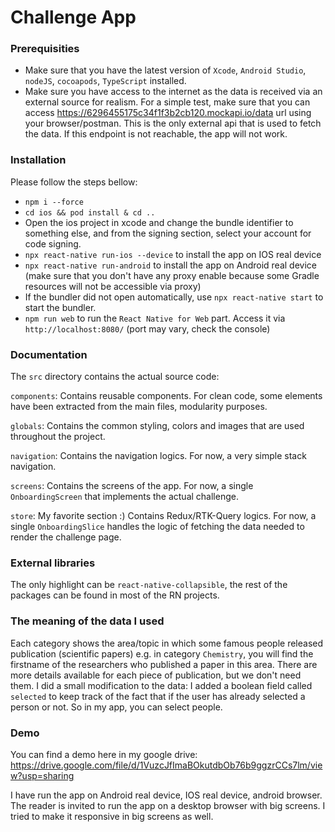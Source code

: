 # Challenge App

### Prerequisities

- Make sure that you have the latest version of `Xcode`, `Android Studio`, `nodeJS`, `cocoapods`, `TypeScript` installed.
- Make sure you have access to the internet as the data is received via an external source for realism. For a simple test, make sure that you can access https://6296455175c34f1f3b2cb120.mockapi.io/data url using your browser/postman. This is the only external api that is used to fetch the data. If this endpoint is not reachable, the app will not work.

### Installation

Please follow the steps bellow:

- `npm i --force`
- `cd ios && pod install & cd ..`
- Open the ios project in xcode and change the bundle identifier to something else, and from the signing section, select your account for code signing.
- `npx react-native run-ios --device` to install the app on IOS real device
- `npx react-native run-android` to install the app on Android real device (make sure that you don't have any proxy enable because some Gradle resources will not be accessible via proxy)
- If the bundler did not open automatically, use `npx react-native start` to start the bundler.
- `npm run web` to run the `React Native for Web` part. Access it via `http://localhost:8080/` (port may vary, check the console)

### Documentation

The `src` directory contains the actual source code:

`components`: Contains reusable components. For clean code, some elements have been extracted from the main files, modularity purposes.

`globals`: Contains the common styling, colors and images that are used throughout the project.

`navigation`: Contains the navigation logics. For now, a very simple stack navigation.

`screens`: Contains the screens of the app. For now, a single `OnboardingScreen` that implements the actual challenge.

`store`: My favorite section :) Contains Redux/RTK-Query logics. For now, a single `OnboardingSlice` handles the logic of fetching the data needed to render the challenge page.

### External libraries 

The only highlight can be `react-native-collapsible`, the rest of the packages can be found in most of the RN projects.

### The meaning of the data I used

Each category shows the area/topic in which some famous people released publication (scientific papers)
e.g. in category `Chemistry`, you will find the firstname of the researchers who published a paper in this area. There are more details available for each piece of publication, but we don't need them. I did a small modification to the data:
I added a boolean field called `selected` to keep track of the fact that if the user has already selected a person or not. So in my app, you can select people.

### Demo
You can find a demo here in my google drive: https://drive.google.com/file/d/1VuzcJfImaBOkutdbOb76b9ggzrCCs7lm/view?usp=sharing

I have run the app on Android real device, IOS real device, android browser. The reader is invited to run the app on a desktop browser with big screens. I tried to make it responsive in big screens as well.


